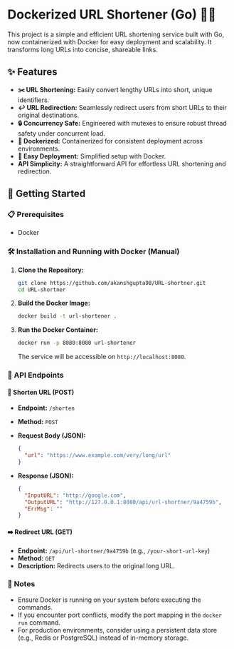 # Dockerized URL Shortener (Go) 🐳🔗

This project is a simple and efficient URL shortening service built with Go, now containerized with Docker for easy deployment and scalability. It transforms long URLs into concise, shareable links.

## ✨ Features

* **✂️ URL Shortening:** Easily convert lengthy URLs into short, unique identifiers.
* **↩️ URL Redirection:** Seamlessly redirect users from short URLs to their original destinations.
* **🔒 Concurrency Safe:** Engineered with mutexes to ensure robust thread safety under concurrent load.
* **🐳 Dockerized:** Containerized for consistent deployment across environments.
* **🚀 Easy Deployment:** Simplified setup with Docker.
* **API Simplicity:** A straightforward API for effortless URL shortening and redirection.

## 🚀 Getting Started

### 📋 Prerequisites

* Docker

### 🛠️ Installation and Running with Docker (Manual)

1.  **Clone the Repository:**

    ```bash
    git clone https://github.com/akanshgupta98/URL-shortner.git
    cd URL-shortner
    ```

2.  **Build the Docker Image:**

    ```bash
    docker build -t url-shortener .
    ```

3.  **Run the Docker Container:**

    ```bash
    docker run -p 8080:8080 url-shortener
    ```

    The service will be accessible on `http://localhost:8080`.

### 📡 API Endpoints

#### 🔗 Shorten URL (POST)

* **Endpoint:** `/shorten`
* **Method:** `POST`
* **Request Body (JSON):**

    ```json
    {
      "url": "https://www.example.com/very/long/url"
    }
    ```

* **Response (JSON):**

    ```json
    {
      "InputURL": "http://google.com",
      "OutputURL": "http://127.0.0.1:8080/api/url-shortner/9a4759b",
      "ErrMsg": ""
    }
    ```

#### ➡️ Redirect URL (GET)

* **Endpoint:** `/api/url-shortner/9a4759b` (e.g., `/your-short-url-key`)
* **Method:** `GET`
* **Description:** Redirects users to the original long URL.

### 📝 Notes

* Ensure Docker is running on your system before executing the commands.
* If you encounter port conflicts, modify the port mapping in the `docker run` command.
* For production environments, consider using a persistent data store (e.g., Redis or PostgreSQL) instead of in-memory storage.
